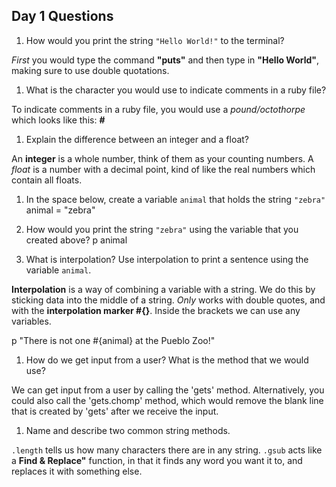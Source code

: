 ## Day 1 Questions

1. How would you print the string `"Hello World!"` to the terminal?

*First* you would type the command **"puts"** and then type in **"Hello World"**, making sure to use double quotations.

1. What is the character you would use to indicate comments in a ruby file?

To indicate comments in a ruby file, you would use a *pound/octothorpe* which looks like this: **#**

1. Explain the difference between an integer and a float?

An **integer** is a whole number, think of them as your counting numbers. A *float* is a number with a decimal point, kind of like the real numbers which contain all floats.

1. In the space below, create a variable `animal` that holds the string `"zebra"`
   animal = "zebra"

1. How would you print the string `"zebra"` using the variable that you created above?
   p animal

1. What is interpolation? Use interpolation to print a sentence using the variable `animal`.

**Interpolation** is a way of combining a variable with a string. We do this by sticking data into the middle of a string. *Only* works with double quotes, and with the **interpolation marker #{}**. Inside the brackets we can use any variables.

p   "There is not one #{animal} at the Pueblo Zoo!"

1. How do we get input from a user? What is the method that we would use?

We can get input from a user by calling the 'gets' method. Alternatively, you could also call the 'gets.chomp' method, which would remove the blank line that is created by 'gets' after we receive the input.

1. Name and describe two common string methods.

`.length` tells us how many characters there are in any string.
`.gsub` acts like a **Find & Replace"** function, in that it finds any word you want it to, and replaces it with something else.
